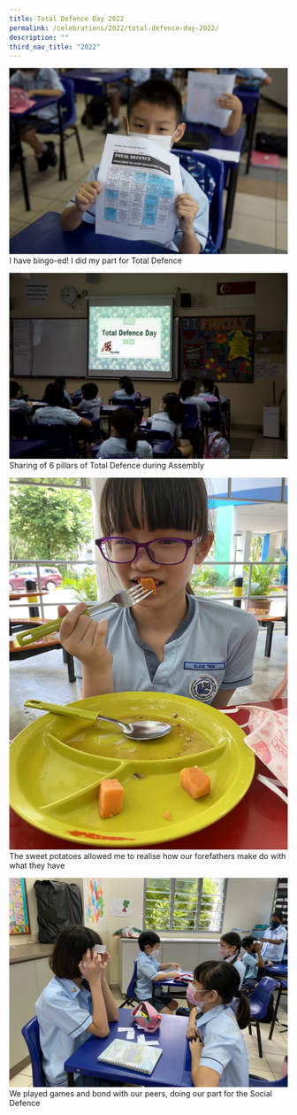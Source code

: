 ```yaml
---
title: Total Defence Day 2022
permalink: /celebrations/2022/total-defence-day-2022/
description: ""
third_nav_title: "2022"
---
```

![I have bingo-ed! I did my part for Total Defence](/images/Celebrations/2022/TDD/tdd2022-1.jpg)I have bingo-ed! I did my part for Total Defence

![Sharing of 6 pillars of Total Defence during Assembly](/images/Celebrations/2022/TDD/tdd2022-2.jpg)Sharing of 6 pillars of Total Defence during Assembly

![The sweet potatoes allowed me to realise how our forefathers make do with what they have](/images/Celebrations/2022/TDD/tdd2022-3.jpg)The sweet potatoes allowed me to realise how our forefathers make do with what they have

![We played games and bond with our peers, doing our part for the Social Defence](/images/Celebrations/2022/TDD/tdd2022-4.jpg)We played games and bond with our peers, doing our part for the Social Defence